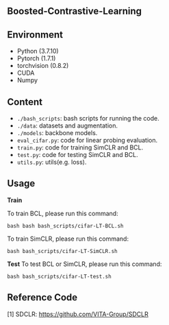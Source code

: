 ## Boosted-Contrastive-Learning

## Environment
- Python (3.7.10)
- Pytorch (1.7.1)
- torchvision (0.8.2)
- CUDA
- Numpy

## Content

- ```./bash_scripts```: bash scripts for running the code.
- ```./data```: datasets and augmentation.
- ```./models```: backbone models.
- ```eval_cifar.py```: code for linear probing evaluation.
- ```train.py```: code for training SimCLR and BCL.
- ```test.py```: code for testing SimCLR and BCL.
- ```utils.py```: utils(e.g. loss).

## Usage

**Train**

To train BCL, please run this command:
```train BCL
bash bash bash_scripts/cifar-LT-BCL.sh
```
To train SimCLR, please run this command:
```train SimCLR
bash bash_scripts/cifar-LT-SimCLR.sh
```

**Test**
To test BCL or SimCLR, please run this command:
```test
bash bash_scripts/cifar-LT-test.sh
```

## Reference Code

[1] SDCLR: https://github.com/VITA-Group/SDCLR
